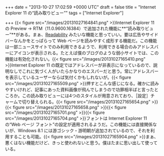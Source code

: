 
+++
date = "2013-10-27 17:02:59 +0000 UTC"
draft = false
title = "Internet Explorer 11 の“読み取りビュー”"
tags = ["Internet Explorer"]

+++
{{< figure src="/images/20131027164841.png"  >}}Internet Explorer 11 の Preview → RTM（11.0.9600.16384）で追加された機能に**“読み取りビュー”**がある。まぁ、<a href="http://www.readability.com/">Readability</a> みたいな機能と思っていい。要は広告やサイドバーなんかをとっぱらって Web ページを読みやすく成形する機能だ。この機能は一部ニュースサイトでのみ利用できるようで、利用できる場合のみアドレスバーにアイコンが表示される。たとえば僕のブログのような弱小サイトでは、この機能は有効化されない。{{< figure src="/images/20131027165410.png"  >}}Internet Explorer 11 の既定ではアドレスバーが非表示になっているので、説明なしでこれに気づく人がいたらかなりのエスパーだと思う。常にアドレスバーを表示しているユーザーならば気付くかもしれないが。{{< figure src="/images/20131027165509.png"  >}}押すとこんな感じになる。確かに読みやすいけれど、記事にあった資料画像が飛んでしまうので功罪相半ばと言ったところか。この読み取りビューには4つのスタイルが用意されており、［設定］チャームで切り替えられる。{{< figure src="/images/20131027165654.png"  >}}{{< figure src="/images/20131027165658.png"  >}}{{< figure src="/images/20131027165701.png"  >}}{{< figure src="/images/20131027165704.png"  >}}フォントは Internet Explorer 11 の“Web ページ フォント”の設定が適用されるようだ。この機能には直接関係ないが、Windows 8.1 には游ゴシック・游明朝が追加されているので、それを利用することも可能。{{< figure src="/images/20131027165904.png"  >}}まぁ、悪くはない機能だけど、きっと使われないと思う。僕はたまに思い出して使っている。


